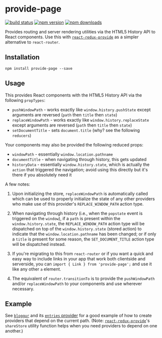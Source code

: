 # provide-page

[![build status](https://img.shields.io/travis/loggur/provide-page/master.svg?style=flat-square)](https://travis-ci.org/loggur/provide-page) [![npm version](https://img.shields.io/npm/v/provide-page.svg?style=flat-square)](https://www.npmjs.com/package/provide-page)
[![npm downloads](https://img.shields.io/npm/dm/provide-page.svg?style=flat-square)](https://www.npmjs.com/package/provide-page)

Provides routing and server rendering utilities via the HTML5 History API to React components.  Use this with [`react-redux-provide`](https://github.com/loggur/react-redux-provide) as a simpler alternative to `react-router`.


## Installation

```
npm install provide-page --save
```


## Usage

This provides React components with the HTML5 History API via the following `propTypes`:

- `pushWindowPath` - works exactly like `window.history.pushState` except arguments are reversed (`path` then `title` then `state`)
- `replaceWindowPath` - works exactly like `window.history.replaceState` except arguments are reversed (`path` then `title` then `state`)
- `setDocumentTitle` - sets `document.title` (why? see the following `reducers`)

Your components may also be provided the following reduced props:

- `windowPath` - essentially `window.location.pathname`
- `documentTitle` - when navigating through history, this gets updated
- `historyData` - essentially `window.history.state`, which is actually the `action` that triggered the navigation; avoid using this directly but it's there if you absolutely need it

A few notes:

1.  Upon initializing the store, `replaceWindowPath` is automatically called which can be used to properly initialize the state of any other providers who make use of this provider's `REPLACE_WINDOW_PATH` action type.

2.  When navigating through history (i.e., when the `popstate` event is triggered on the `window`), if a `path` is present within the `window.history.state`, the `REPLACE_WINDOW_PATH` action type will be dispatched on top of the `window.history.state` (stored action) to indicate that the `window.location.pathname` has been changed; or if only a `title` is present for some reason, the `SET_DOCUMENT_TITLE` action type will be dispatched instead.

3.  If you're migrating to this from `react-router` or if you want a quick and easy way to include links in your app that work both clientside and serverside, you can `import { Link } from 'provide-page';` and use it like any other `a` element.

4.  The equivalent of `router.transitionTo` is to provide the `pushWindowPath` and/or `replaceWindowPath` to your components and use wherever necessary.


## Example

See [`bloggur`](https://github.com/loggur/bloggur) and its [`entries` provider](https://github.com/loggur/bloggur/blob/master/providers/entries.js) for a good example of how to create providers that depend on the current path.  (Note: [`react-redux-provide`](https://github.com/loggur/react-redux-provide)'s `shareStore` utility function helps when you need providers to depend on one another.)
